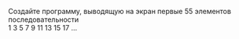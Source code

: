Создайте программу, выводящую на экран первые 55 элементов последовательности  
1 3 5 7 9 11 13 15 17 ...